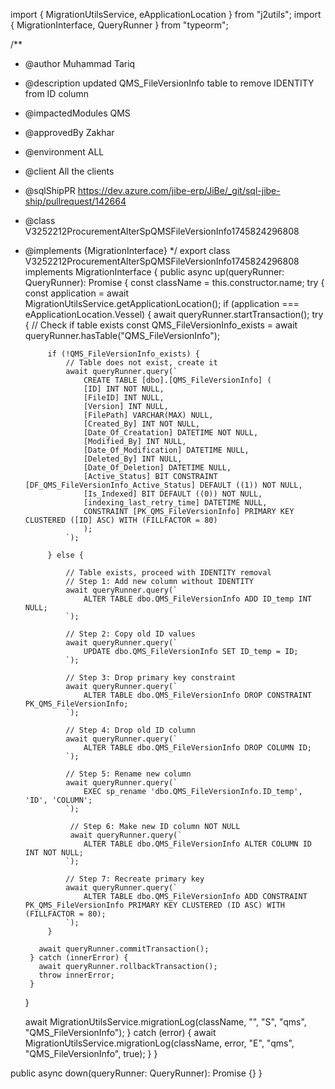 import { MigrationUtilsService, eApplicationLocation } from "j2utils";
import { MigrationInterface, QueryRunner } from "typeorm";

/**
 * @author Muhammad Tariq
 * @description updated QMS_FileVersionInfo table to remove IDENTITY from ID column
 * @impactedModules QMS
 * @approvedBy Zakhar
 * @environment ALL
 * @client All the clients
 * @sqlShipPR https://dev.azure.com/jibe-erp/JiBe/_git/sql-jibe-ship/pullrequest/142664
 * @class V3252212ProcurementAlterSpQMSFileVersionInfo1745824296808
 * @implements {MigrationInterface}
 */
export class V3252212ProcurementAlterSpQMSFileVersionInfo1745824296808 implements MigrationInterface {
  public async up(queryRunner: QueryRunner): Promise<void> {
    const className = this.constructor.name;
    try {
      const application = await MigrationUtilsService.getApplicationLocation();
      if (application === eApplicationLocation.Vessel) {
        await queryRunner.startTransaction();
        try {
          // Check if table exists
          const QMS_FileVersionInfo_exists = await queryRunner.hasTable("QMS_FileVersionInfo");

            if (!QMS_FileVersionInfo_exists) {
                // Table does not exist, create it
                await queryRunner.query(`
                    CREATE TABLE [dbo].[QMS_FileVersionInfo] (
                    [ID] INT NOT NULL,
                    [FileID] INT NULL,
                    [Version] INT NULL,
                    [FilePath] VARCHAR(MAX) NULL,
                    [Created_By] INT NOT NULL,
                    [Date_Of_Creatation] DATETIME NOT NULL,
                    [Modified_By] INT NULL,
                    [Date_Of_Modification] DATETIME NULL,
                    [Deleted_By] INT NULL,
                    [Date_Of_Deletion] DATETIME NULL,
                    [Active_Status] BIT CONSTRAINT [DF_QMS_FileVersionInfo_Active_Status] DEFAULT ((1)) NOT NULL,
                    [Is_Indexed] BIT DEFAULT ((0)) NOT NULL,
                    [indexing_last_retry_time] DATETIME NULL,
                    CONSTRAINT [PK_QMS_FileVersionInfo] PRIMARY KEY CLUSTERED ([ID] ASC) WITH (FILLFACTOR = 80)
                    );
                `);
                
            } else {

                // Table exists, proceed with IDENTITY removal
                // Step 1: Add new column without IDENTITY
                await queryRunner.query(`
                    ALTER TABLE dbo.QMS_FileVersionInfo ADD ID_temp INT NULL;
                `);
    
                // Step 2: Copy old ID values
                await queryRunner.query(`
                    UPDATE dbo.QMS_FileVersionInfo SET ID_temp = ID;
                `);
    
                // Step 3: Drop primary key constraint
                await queryRunner.query(`
                    ALTER TABLE dbo.QMS_FileVersionInfo DROP CONSTRAINT PK_QMS_FileVersionInfo;
                `);
    
                // Step 4: Drop old ID column
                await queryRunner.query(`
                    ALTER TABLE dbo.QMS_FileVersionInfo DROP COLUMN ID;
                `);
    
                // Step 5: Rename new column
                await queryRunner.query(`
                    EXEC sp_rename 'dbo.QMS_FileVersionInfo.ID_temp', 'ID', 'COLUMN';
                `);

                 // Step 6: Make new ID column NOT NULL
                 await queryRunner.query(`
                    ALTER TABLE dbo.QMS_FileVersionInfo ALTER COLUMN ID INT NOT NULL;
                `);
    
                // Step 7: Recreate primary key
                await queryRunner.query(`
                    ALTER TABLE dbo.QMS_FileVersionInfo ADD CONSTRAINT PK_QMS_FileVersionInfo PRIMARY KEY CLUSTERED (ID ASC) WITH (FILLFACTOR = 80);
                `);
            }

          await queryRunner.commitTransaction();
        } catch (innerError) {
          await queryRunner.rollbackTransaction();
          throw innerError;
        }
      }

      await MigrationUtilsService.migrationLog(className, "", "S", "qms", "QMS_FileVersionInfo");
    } catch (error) {
      await MigrationUtilsService.migrationLog(className, error, "E", "qms", "QMS_FileVersionInfo", true);
    }
  }

  public async down(queryRunner: QueryRunner): Promise<void> {}
}
